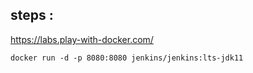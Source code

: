 
## steps :
https://labs.play-with-docker.com/

    docker run -d -p 8080:8080 jenkins/jenkins:lts-jdk11
